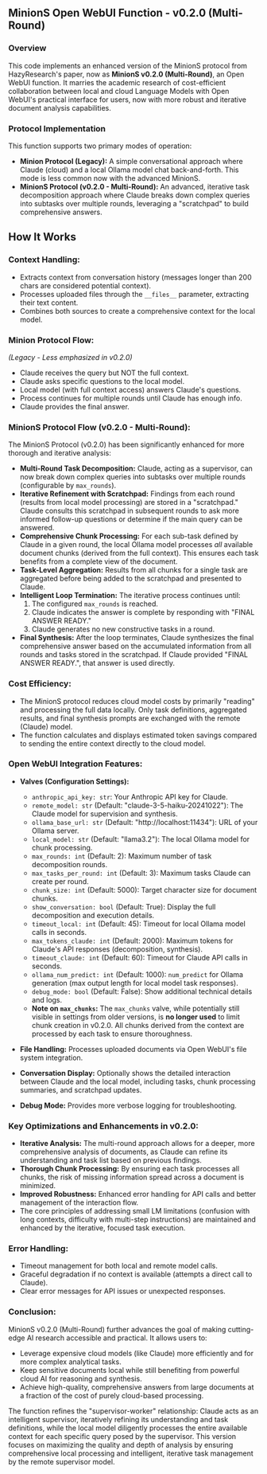 ## MinionS Open WebUI Function - v0.2.0 (Multi-Round)

### Overview
This code implements an enhanced version of the MinionS protocol from HazyResearch's paper, now as **MinionS v0.2.0 (Multi-Round)**, an Open WebUI function. It marries the academic research of cost-efficient collaboration between local and cloud Language Models with Open WebUI's practical interface for users, now with more robust and iterative document analysis capabilities.

### Protocol Implementation
This function supports two primary modes of operation:

*   **Minion Protocol (Legacy):** A simple conversational approach where Claude (cloud) and a local Ollama model chat back-and-forth. This mode is less common now with the advanced MinionS.
*   **MinionS Protocol (v0.2.0 - Multi-Round):** An advanced, iterative task decomposition approach where Claude breaks down complex queries into subtasks over multiple rounds, leveraging a "scratchpad" to build comprehensive answers.

## How It Works

### Context Handling:
*   Extracts context from conversation history (messages longer than 200 chars are considered potential context).
*   Processes uploaded files through the `__files__` parameter, extracting their text content.
*   Combines both sources to create a comprehensive context for the local model.

### Minion Protocol Flow:
*(Legacy - Less emphasized in v0.2.0)*
*   Claude receives the query but NOT the full context.
*   Claude asks specific questions to the local model.
*   Local model (with full context access) answers Claude's questions.
*   Process continues for multiple rounds until Claude has enough info.
*   Claude provides the final answer.

### MinionS Protocol Flow (v0.2.0 - Multi-Round):
The MinionS Protocol (v0.2.0) has been significantly enhanced for more thorough and iterative analysis:
- **Multi-Round Task Decomposition:** Claude, acting as a supervisor, can now break down complex queries into subtasks over multiple rounds (configurable by `max_rounds`).
- **Iterative Refinement with Scratchpad:** Findings from each round (results from local model processing) are stored in a "scratchpad." Claude consults this scratchpad in subsequent rounds to ask more informed follow-up questions or determine if the main query can be answered.
- **Comprehensive Chunk Processing:** For each sub-task defined by Claude in a given round, the local Ollama model processes *all* available document chunks (derived from the full context). This ensures each task benefits from a complete view of the document.
- **Task-Level Aggregation:** Results from all chunks for a single task are aggregated before being added to the scratchpad and presented to Claude.
- **Intelligent Loop Termination:** The iterative process continues until:
    1.  The configured `max_rounds` is reached.
    2.  Claude indicates the answer is complete by responding with "FINAL ANSWER READY."
    3.  Claude generates no new constructive tasks in a round.
- **Final Synthesis:** After the loop terminates, Claude synthesizes the final comprehensive answer based on the accumulated information from all rounds and tasks stored in the scratchpad. If Claude provided "FINAL ANSWER READY.", that answer is used directly.

### Cost Efficiency:
*   The MinionS protocol reduces cloud model costs by primarily "reading" and processing the full data locally. Only task definitions, aggregated results, and final synthesis prompts are exchanged with the remote (Claude) model.
*   The function calculates and displays estimated token savings compared to sending the entire context directly to the cloud model.

### Open WebUI Integration Features:

*   **Valves (Configuration Settings):**
    *   `anthropic_api_key: str`: Your Anthropic API key for Claude.
    *   `remote_model: str` (Default: "claude-3-5-haiku-20241022"): The Claude model for supervision and synthesis.
    *   `ollama_base_url: str` (Default: "http://localhost:11434"): URL of your Ollama server.
    *   `local_model: str` (Default: "llama3.2"): The local Ollama model for chunk processing.
    *   `max_rounds: int` (Default: 2): Maximum number of task decomposition rounds.
    *   `max_tasks_per_round: int` (Default: 3): Maximum tasks Claude can create per round.
    *   `chunk_size: int` (Default: 5000): Target character size for document chunks.
    *   `show_conversation: bool` (Default: True): Display the full decomposition and execution details.
    *   `timeout_local: int` (Default: 45): Timeout for local Ollama model calls in seconds.
    *   `max_tokens_claude: int` (Default: 2000): Maximum tokens for Claude's API responses (decomposition, synthesis).
    *   `timeout_claude: int` (Default: 60): Timeout for Claude API calls in seconds.
    *   `ollama_num_predict: int` (Default: 1000): `num_predict` for Ollama generation (max output length for local model task responses).
    *   `debug_mode: bool` (Default: False): Show additional technical details and logs.
    *   **Note on `max_chunks`:** The `max_chunks` valve, while potentially still visible in settings from older versions, is **no longer used** to limit chunk creation in v0.2.0. All chunks derived from the context are processed by each task to ensure thoroughness.

*   **File Handling:** Processes uploaded documents via Open WebUI's file system integration.
*   **Conversation Display:** Optionally shows the detailed interaction between Claude and the local model, including tasks, chunk processing summaries, and scratchpad updates.
*   **Debug Mode:** Provides more verbose logging for troubleshooting.

### Key Optimizations and Enhancements in v0.2.0:
*   **Iterative Analysis:** The multi-round approach allows for a deeper, more comprehensive analysis of documents, as Claude can refine its understanding and task list based on previous findings.
*   **Thorough Chunk Processing:** By ensuring each task processes all chunks, the risk of missing information spread across a document is minimized.
*   **Improved Robustness:** Enhanced error handling for API calls and better management of the interaction flow.
*   The core principles of addressing small LM limitations (confusion with long contexts, difficulty with multi-step instructions) are maintained and enhanced by the iterative, focused task execution.

### Error Handling:
*   Timeout management for both local and remote model calls.
*   Graceful degradation if no context is available (attempts a direct call to Claude).
*   Clear error messages for API issues or unexpected responses.

### Conclusion:
MinionS v0.2.0 (Multi-Round) further advances the goal of making cutting-edge AI research accessible and practical. It allows users to:
*   Leverage expensive cloud models (like Claude) more efficiently and for more complex analytical tasks.
*   Keep sensitive documents local while still benefiting from powerful cloud AI for reasoning and synthesis.
*   Achieve high-quality, comprehensive answers from large documents at a fraction of the cost of purely cloud-based processing.

The function refines the "supervisor-worker" relationship: Claude acts as an intelligent supervisor, iteratively refining its understanding and task definitions, while the local model diligently processes the entire available context for each specific query posed by the supervisor.
This version focuses on maximizing the quality and depth of analysis by ensuring comprehensive local processing and intelligent, iterative task management by the remote supervisor model.